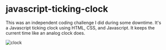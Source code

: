 # javascript-ticking-clock

This was an independent coding challenge I did during some downtime. It's a Javascript ticking clock using HTML, CSS, and Javascript. It keeps the current time like an analog clock does.

![clock](https://user-images.githubusercontent.com/27470842/36610711-12845446-1886-11e8-8a18-733635e696c2.PNG)
